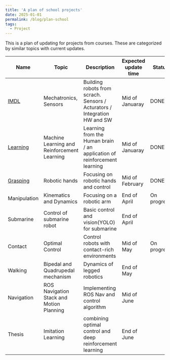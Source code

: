 ```yaml
---
title: 'A plan of school projects'
date: 2025-01-01
permalink: /blog/plan-school
tags:
  - Project
---
```


This is a plan of updating for projects from courses. These are categorized by similar topics with current updates.

| Name | Topic | Description | Expected update time | Status |
|---|---|---|---|---|
| [IMDL](https://mars-hss.github.io/course-project/imdl) | Mechatronics, Sensors | Building robots from scrach. Sensors / Acturators / Integration HW and SW | Mid of Januaray | DONE |
| [Learning](https://mars-hss.github.io/course-project/learning) | Machine Learning and Reinforcement Learning | Learning from the Human brain / an application of reinforcement learning | Mid of Januaray | DONE |
| [Grasping](https://mars-hss.github.io/course-project/grasping) | Robotic hands | Focusing on robotic hands and control | Mid of February | DONE |
| Manipulation | Kinematics and Dynamics | Focusing on a robotic arm | End of April | On progress |
| Submarine | Control of submarine robot | Basic control and vision(YOLO) for submarine | End of April |  |
| Contact | Optimal Control | Control robots with contact-rich environments | Mid of May | On progress |
| Walking | Bipedal and Quadrupedal mechanism | Dynamics of legged robotics | End of May |  |
| Navigation | ROS Navigation Stack and Motion Planning | Implementing ROS Nav and control algorithm | Mid of June |  |
| Thesis | Imitation Learning | combining optimal control and deep reinforcement learning | End of June |  |